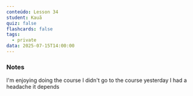 ```yaml
---
conteúdo: Lesson 34
student: Kauã
quiz: false
flashcards: false
tags:
  - private
data: 2025-07-15T14:00:00
---
```

### Notes
I'm enjoying doing the course
I didn't go to the course yesterday
I had a headache
it depends 